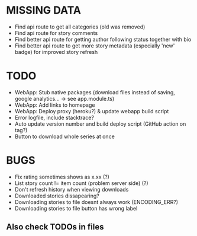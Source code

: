 
# MISSING DATA

- Find api route to get all categories (old was removed)
- Find api route for story comments
- Find better api route for getting author following status together with bio
- Find better api route to get more story metadata (especially 'new' badge) for improved story refresh

# TODO

- WebApp: Stub native packages (download files instead of saving, google analytics... -> see app.module.ts)
- WebApp: Add links to homepage
- WebApp: Deploy proxy (heroku?) & update webapp build script
- Error logfile, include stacktrace?
- Auto update version number and build deploy script (GitHub action on tag?)
- Button to download whole series at once

# BUGS

- Fix rating sometimes shows as x.xx (?)
- List story count != item count (problem server side) (?)
- Don't refresh history when viewing downloads
- Downloaded stories dissapearing?
- Downloading stories to file doesnt always work (ENCODING_ERR?)
- Downloading stories to file button has wrong label

## Also check TODOs in files

